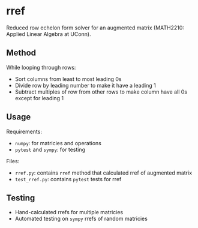 # rref
Reduced row echelon form solver for an augmented matrix (MATH2210: Applied Linear Algebra at UConn).

## Method
While looping through rows:
* Sort columns from least to most leading 0s
* Divide row by leading number to make it have a leading 1
* Subtract multiples of row from other rows to make column have all 0s except for leading 1

## Usage
Requirements:
* `numpy`: for matricies and operations
* `pytest` and `sympy`: for testing

Files:
* `rref.py`: contains `rref` method that calculated rref of augmented matrix
* `test_rref.py`: contains `pytest` tests for rref

## Testing
* Hand-calculated rrefs for multiple matricies
* Automated testing on `sympy` rrefs of random matricies
